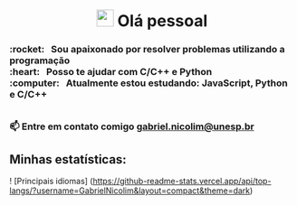 
<!-- <img width="auto" src="https://avatars2.githubusercontent.com/u/69210720?s=400&u=1cb3d5414fd8a623ccb90569af6627d714943413&v=4"> -->
 <h1 align = "center"> <img src = "https://media.giphy.com/media/hvRJCLFzcasrR4ia7z/giphy.gif" width = "30px" style = "max -width: 100%; "> Olá pessoal</h1>
 <!-- <p align = "left"> <img src = "https://komarev.com/ghpvc/?username=GabrielNicolim" alt = "GabrielNicolim" /> </p> --> 
 <h3>:rocket:  &nbsp; Sou apaixonado por resolver problemas utilizando a programação
 <br/>:heart: &nbsp; Posso te ajudar com C/C++ e Python
 <br/>:computer: &nbsp; Atualmente estou estudando: JavaScript, Python e C/C++</br></br>
 
  📫 Entre em contato comigo **gabriel.nicolim@unesp.br**
  
 </h3>

## Minhas estatísticas:

! [Principais idiomas] (https://github-readme-stats.vercel.app/api/top-langs/?username=GabrielNicolim&layout=compact&theme=dark)
